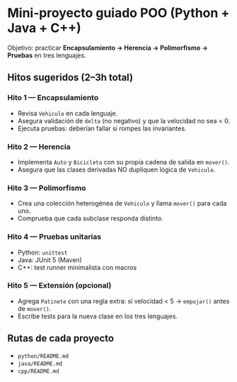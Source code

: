 # Mini‑proyecto guiado POO (Python + Java + C++)

Objetivo: practicar **Encapsulamiento → Herencia → Polimorfismo → Pruebas** en tres lenguajes.

## Hitos sugeridos (2–3h total)

### Hito 1 — Encapsulamiento
- Revisa `Vehiculo` en cada lenguaje.
- Asegura validación de `delta` (no negativo) y que la velocidad no sea < 0.
- Ejecuta pruebas: deberían fallar si rompes las invariantes.

### Hito 2 — Herencia
- Implementa `Auto` y `Bicicleta` con su propia cadena de salida en `mover()`.
- Asegura que las clases derivadas NO dupliquen lógica de `Vehiculo`.

### Hito 3 — Polimorfismo
- Crea una colección heterogénea de `Vehiculo` y llama `mover()` para cada uno.
- Comprueba que cada subclase responda distinto.

### Hito 4 — Pruebas unitarias
- Python: `unittest`
- Java: JUnit 5 (Maven)
- C++: test runner minimalista con macros

### Hito 5 — Extensión (opcional)
- Agrega `Patinete` con una regla extra: si velocidad < 5 → `empujar()` antes de `mover()`.
- Escribe tests para la nueva clase en los tres lenguajes.

## Rutas de cada proyecto
- `python/README.md`
- `java/README.md`
- `cpp/README.md`
